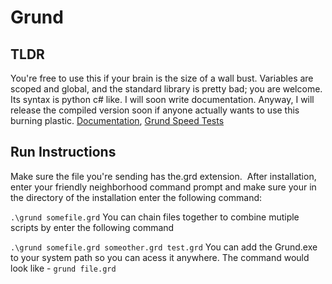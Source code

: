 # Grund 
## TLDR
You're free to use this if your brain is the size of a wall bust.
Variables are scoped and global, and the standard library is pretty bad; you are welcome.
Its syntax is python c# like. 
I will soon write documentation.
Anyway, I will release the compiled version soon if anyone actually wants to use this burning plastic.
[Documentation](https://github.com/GunMetalBlack/Grund/wiki),
[Grund Speed Tests](https://docs.google.com/spreadsheets/d/1rW4sEgHRKovaxHGaUdG8YHd5OibnwNfNGlLQ4VjN1Rk/edit?usp=sharing)
## Run Instructions
Make sure the file you're sending has the.grd extension. 
After installation, enter your friendly neighborhood command prompt and make sure your in the directory of the installation enter the following command:

``` .\grund somefile.grd ```
You can chain files together to combine mutiple scripts by enter the following command

``` .\grund somefile.grd someother.grd test.grd ```
You can add the Grund.exe to your system path so you can acess it anywhere. The command would look like -
``` grund file.grd ```



  
